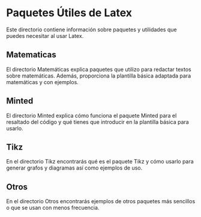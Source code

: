 # Paquetes Útiles de Latex

Este directorio contiene información sobre paquetes y utilidades que puedes necesitar al usar Latex.

## Matematicas

El directorio Matemáticas explica paquetes que utilizo para redactar textos sobre matemáticas. Además, proporciona la plantilla básica adaptada para matemáticas y con ejemplos.

## Minted

El directorio Minted explica cómo funciona el paquete Minted para el resaltado del código y qué tienes que introducir en la plantilla básica para usarlo.

## Tikz

En el directorio Tikz encontrarás qué es el paquete Tikz y cómo usarlo para generar grafos y diagramas así como ejemplos de uso.

## Otros

En el directorio Otros encontrarás ejemplos de otros paquetes más sencillos o que se usan con menos frecuencia.
